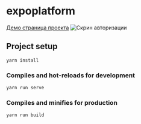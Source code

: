 # expoplatform

[Демо страница проекта](http://expoplatform.vialan.com.ua/)
![Скрин авторизации](http://expoplatform.vialan.com.ua/screenexpo.png)

## Project setup

```
yarn install
```

### Compiles and hot-reloads for development

```
yarn run serve
```

### Compiles and minifies for production

```
yarn run build
```
